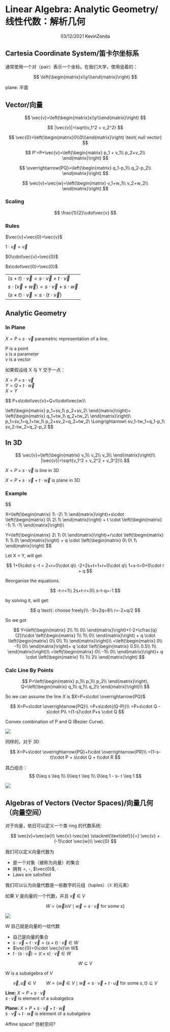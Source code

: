 # Linear Algebra: Analytic Geometry/线性代数：解析几何

<center>
<span>03/12/2021</span>
<a style="text-decoration:none; color: black;" href="https://github.com/KevinZonda">KevinZonda</a>
</center>

## Cartesia Coordinate System/笛卡尔坐标系

通常使用一个对（pair）表示一个坐标。在我们大学，使用竖着的：

$$
\left(\begin{matrix}x\\y\\\end{matrix}\right)
$$

plane: 平面

## Vector/向量

$$
\vec{v}=\left(\begin{matrix}x\\y\\\end{matrix}\right)
$$

$$
|\vec{v}|=\sqrt{v_1^2 + v_2^2}
$$

$$
\vec{0}=\left(\begin{matrix}0\\0\\\end{matrix}\right) \text{ null vector}
$$

$$
P'=P+\vec{v}=\left(\begin{matrix}
p_1 + v_1\\
p_2+v_2\\
\end{matrix}\right)
$$

$$
\overrightarrow{PQ}=\left(\begin{matrix}
q_1-p_1\\
q_2-p_2\\
\end{matrix}\right)
$$

$$
\vec{v}+\vec{w}=\left(\begin{matrix}
v_1+w_1\\
v_2+w_2\\
\end{matrix}\right)
$$

### Scaling

$$
\frac{1}{2}\cdot\vec{v}
$$

### Rules

$\vec{v}+\vec{0}=\vec{v}$

$1\cdot\vec{v}=\vec{v}$

$0\cdot\vec{v}=\vec{0}$

$s\cdot\vec{0}=\vec{0}$

| |
| -- |
| $(s+t)\cdot\vec{v}=s\cdot\vec{v}+t\cdot\vec{v}$ |
| $s\cdot(\vec{v}+\vec{w})=s\cdot\vec{v}+s\cdot\vec{w}$ |
| $(s\times t)\cdot\vec{v}=s\cdot (t \cdot \vec{v})$ |

## Analytic Geometry

### In Plane

$X=P+s\cdot\vec{v}$ parametric representation of a line.

P is a point  
s is a parameter  
v is a vector

如果假设线 X 与 Y 交于一点：

$X=P+s\cdot\vec{v}$  
$Y=Q+t\cdot\vec{w}$  
$X=Y$

$$
P+s\cdot\vec{v}=Q+t\cdot\vec{w}\\

\left(\begin{matrix}
p_1+sv_1\\
p_2+sv_2\\
\end{matrix}\right)=
\left(\begin{matrix}
q_1+tw_1\\
q_2+tw_2\\
\end{matrix}\right)\\
p_1+sv_1=q_1+tw_1\\
p_2+sv_2=q_2+tw_2\\
\Longrightarrow\\
sv_1-tw_1=q_1-p_1\\
sv_2-tw_2=q_2-p_2
$$

## In 3D

$$
\vec{v}=\left(\begin{matrix}
v_1\\
v_2\\
v_3\\
\end{matrix}\right)\\
|\vec{v}|=\sqrt{v_1^2 + v_2^2 + v_3^2}\\
$$

$X=P+s\cdot \vec{v}$ is line in 3D

$X=P+s\cdot \vec{v} + t\cdot\vec{w}$ is plane in 3D

### Example

$$

X=\left(\begin{matrix}
1\\
-2\\
1\\
\end{matrix}\right)+s\cdot
\left(\begin{matrix}
0\\
2\\
1\\
\end{matrix}\right) + t \cdot 
\left(\begin{matrix}
-1\\
1\\
-1\\
\end{matrix}\right)\\

Y=\left(\begin{matrix}
2\\
1\\
0\\
\end{matrix}\right)+r\cdot
\left(\begin{matrix}
1\\
1\\
0\\
\end{matrix}\right) + q \cdot 
\left(\begin{matrix}
0\\
0\\
1\\
\end{matrix}\right)
$$

Let X = Y, will get


$$
1+0\cdot s -t = 2+r+0\cdot q\\
-2+2s+t=1+r+0\cdot q\\
1+s-t=0+0\cdot r + q
$$

Reorganise the equations.

$$
-t-r=1\\
2s+t-r=3\\
s-t-q=-1
$$

by solving it, will get:

$$
q \text{: choose freely}\\
-3r+2q=8\\
r=-2+q/2
$$

So we got

$$
Y=\left(\begin{matrix}
2\\
1\\
0\\
\end{matrix}\right)+(-2+\cfrac{q}{2})\cdot
\left(\begin{matrix}
1\\
1\\
0\\
\end{matrix}\right) + q \cdot 
\left(\begin{matrix}
0\\
0\\
1\\
\end{matrix}\right)\\
=\left(\begin{matrix}
0\\
-1\\
0\\
\end{matrix}\right)+
q \cdot \left(\begin{matrix}
0.5\\
0.5\\
1\\
\end{matrix}\right)\\
=\left(\begin{matrix}
0\\
-1\\
0\\
\end{matrix}\right)+
q \cdot \left(\begin{matrix}
1\\
1\\
2\\
\end{matrix}\right)
$$

### Calc Line By Points

$$
P=\left(\begin{matrix}
p_1\\
p_1\\
p_2\\
\end{matrix}\right), 
Q=\left(\begin{matrix}
q_1\\
q_1\\
q_2\\
\end{matrix}\right)\\
$$

So we can assume the line $X$ is $X=P+s\cdot \overrightarrow{PQ}$

$$
X=P+s\cdot \overrightarrow{PQ}\\
=P+s\cdot{(Q-P)}\\
=P+s\cdot Q - s\cdot P\\
=(1-s)\cdot P+s \cdot Q
$$

Convex combination of P and Q (Bezier Curve).

![](img/cc-1.png)

同样的，对于 3D


$$
X=P+s\cdot \overrightarrow{PQ}+t\cdot \overrightarrow{PR}\\
=(1-s-t)\cdot P + s\cdot Q + t\cdot R
$$

其凸组合：
$$
0\leq s \leq 1\\
0\leq t \leq 1\\
0\leq 1 - s- t \leq 1
$$

![](img/cc-2.png)

## Algebras of Vectors (Vector Spaces)/向量几何（向量空间）

对于向量，依旧可以定义一个类 ring 的代数系统:

$$
\vec{v}+\vec{w}\\
\vec{v}-\vec{w} \stackrel{\text{def}}{=} \vec{v} + (-1)\cdot \vec{w}\\
\vec{0}
$$

我们可以定义向量代数为
- 是一个对象（被称为向量）的集合
- 拥有 =, -, $\vec{0}$, $\cdot$
- Laws are satisfied

我们可以认为向量代数是一些数字的元组（tuples）（$\mathbb{K}$ 的元素）

如果 $V$ 是向量的一个代数，并且 $\vec{v}\in V$

$$
W = \left\{ \vec{w} in V \mid \vec{w} = s \cdot \vec{v} \text{ for some } s\right\}
$$

![](img/w.png)

$W$ 自己就是向量的一给代数
- 自己是向量的集合
- $s\cdot \vec{v}+t\cdot \vec{v}=(s+t)\cdot \vec{v}\in W$
- $\vec{0}=0\cdot \vec{v}\in W$
- $t\cdot(s\cdot\vec{v})=(t\times s)\cdot\vec{v}\in W$

$$
W \subseteq V
$$


$W$ is a subalgebra of $V$

$$
\vec{v},\vec{u}\in V\qquad W=
\left\{
    \vec{w}\in V \mid \vec{w}=s\cdot\vec{v}+t\cdot\vec{u}\text{ for some } s, t
\right\} \subseteq V
$$

**Line:** $X=P+s\cdot \vec{v}$  
$s\cdot \vec{v}$ is element of a subalgebra

**Plane:** $X=P+s\cdot \vec{v}+t\cdot \vec{w}$  
$s\cdot \vec{v}+t\cdot \vec{w}$ is element of a subalgebra  

Affine space? 仿射空间?